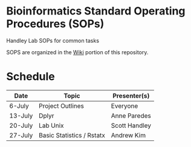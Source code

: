 # Bioinformatics Standard Operating Procedures (SOPs)
Handley Lab SOPs for common tasks

SOPS are organized in the [Wiki](https://github.com/HandleyLab/Bioinformatics-SOPs/wiki) portion of this repository.

# Schedule

| Date      | Topic | Presenter(s) |
| ----------- | ----------- | ----------- |
| 6-July | Project Outlines | Everyone |
| 13-July | Dplyr | Anne Paredes |
| 20-July | Lab Unix | Scott Handley |
| 27-July | Basic Statistics / Rstatx | Andrew Kim |

